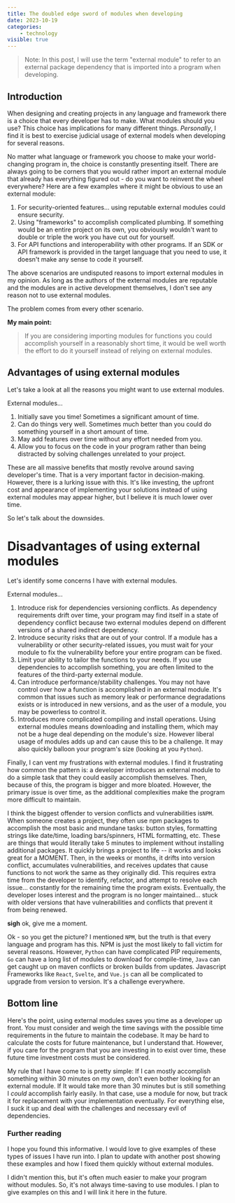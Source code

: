 ```yaml
---
title: The doubled edge sword of modules when developing
date: 2023-10-19
categories:
    - technology
visible: true
---
```


> Note: In this post, I will use the term "external module" to refer to an
external package dependency that is imported into a program when developing.

## Introduction

When designing and creating projects in any language and framework there is a
choice that every developer has to make. What modules should you use? This
choice has implications for many different things. *Personally*, I find it is
best to exercise judicial usage of external models when developing for several
reasons.

No matter what language or framework you choose to make your world-changing
program in, the choice is constantly presenting itself. There are always going
to be corners that you would rather import an external module that already has
everything figured out - do you want to reinvent the wheel everywhere? Here are
a few examples where it might be obvious to use an external module:

1. For security-oriented features... using reputable external modules could
   ensure security.
2. Using "frameworks" to accomplish complicated plumbing. If something would be
   an entire project on its own, you obviously wouldn't want to double or triple
   the work you have cut out for yourself.
3. For API functions and interoperability with other programs. If an SDK or API
   framework is provided in the target language that you need to use, it doesn't
   make any sense to code it yourself.

The above scenarios are undisputed reasons to import external modules in my
opinion. As long as the authors of the external modules are reputable and the
modules are in active development themselves, I don't see any reason not to use
external modules.

The problem comes from every other scenario.

**My main point:**
> If you are considering importing modules for functions you could accomplish
yourself in a reasonably short time, it would be well worth the effort to do it
yourself instead of relying on external modules.

## Advantages of using external modules

Let's take a look at all the reasons you might want to use external modules.

External modules...

1. Initially save you time! Sometimes a significant amount of time.
2. Can do things very well. Sometimes much better than you could do something
   yourself in a short amount of time.
3. May add features over time without any effort needed from you.
4. Allow you to focus on the code in your program rather than being distracted
   by solving challenges unrelated to your project.

These are all massive benefits that mostly revolve around saving developer's
time. That is a very important factor in decision-making. However, there is a
lurking issue with this. It's like investing, the upfront cost and appearance of
implementing your solutions instead of using external modules may appear higher,
but I believe it is much lower over time.

So let's talk about the downsides.

# Disadvantages of using external modules

Let's identify some concerns I have with external modules.

External modules...

1. Introduce risk for dependencies versioning conflicts. As dependency
   requirements drift over time, your program may find itself in a state of
   dependency conflict because two external modules depend on different versions
   of a shared indirect dependency.
2. Introduce security risks that are out of your control. If a module has a
   vulnerability or other security-related issues, you must wait for your module
   to fix the vulnerability before your entire program can be fixed.
3. Limit your ability to tailor the functions to your needs. If you use
   dependencies to accomplish something, you are often limited to the features
   of the third-party external module.
4. Can introduce performance/stability challenges. You may not have control over
   how a function is accomplished in an external module. It's common that issues
   such as memory leak or performance degradations exists or is introduced in
   new versions, and as the user of a module, you may be powerless to control
   it.
5. Introduces more complicated compiling and install operations. Using external
   modules means downloading and installing them, which may not be a huge deal
   depending on the module's size. However liberal usage of modules adds up and
   can cause this to be a challenge. It may also quickly balloon your program's
   size (looking at you `Python`).

Finally, I can vent my frustrations with external modules. I find it frustrating
how common the pattern is: a developer introduces an external module to do a
simple task that they could easily accomplish themselves. Then, because of this,
the program is bigger and more bloated. However, the primary issue is over time,
as the additional complexities make the program more difficult to maintain.

I think the biggest offender to version conflicts and vulnerabilities is`NPM`.
When someone creates a project, they often use npm packages to accomplish the
most basic and mundane tasks: button styles, formatting strings like date/time,
loading bars/spinners, HTML formatting, etc. These are things that would
literally take 5 minutes to implement without installing additional packages. It
quickly brings a project to life -- it works and looks great for a MOMENT. Then,
in the weeks or months, it drifts into version conflict, accumulates
vulnerabilities, and receives updates that cause functions to not work the same
as they originally did. This requires extra time from the developer to identify,
refactor, and attempt to resolve each issue... constantly for the remaining time
the program exists. Eventually, the developer loses interest and the program is
no longer maintained... stuck with older versions that have vulnerabilities and
conflicts that prevent it from being renewed.

**sigh** ok, give me a moment.

Ok - so you get the picture? I mentioned `NPM`, but the truth is that every
language and program has this. NPM is just the most likely to fall victim for
several reasons. However, `Python` can have complicated PIP requirements, `Go`
can have a long list of modules to download for compile-time, `Java` can get
caught up on maven conflicts or broken builds from updates. Javascript
Frameworks like `React`, `Svelte`, and `Vue.js` can all be complicated to
upgrade from version to version. It's a challenge everywhere.

## Bottom line

Here's the point, using external modules saves you time as a developer up front.
You must consider and weigh the time savings with the possible time requirements
in the future to maintain the codebase. It may be hard to calculate the costs
for future maintenance, but I understand that. However, if you care for the
program that you are investing in to exist over time, these future time
investment costs must be considered.

My rule that I have come to is pretty simple: If I can mostly accomplish
something within 30 minutes on my own, don't even bother looking for an external
module. If It would take more than 30 minutes but is still something I *could*
accomplish fairly easily. In that case, use a module for now, but track it for
replacement with your implementation eventually. For everything else, I suck it
up and deal with the challenges and necessary evil of dependencies.

### Further reading

I hope you found this informative. I would love to give examples of these types
of issues I have run into. I plan to update with another post showing these
examples and how I fixed them quickly without external modules.

I didn't mention this, but it's often much easier to make your program without
modules. So, it's not always time-saving to use modules. I plan to give examples
on this and I will link it here in the future.
